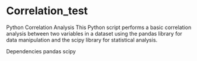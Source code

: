 # Correlation_test

Python Correlation Analysis
This Python script performs a basic correlation analysis between two variables in a dataset using the pandas library for data manipulation and the scipy library for statistical analysis.

Dependencies
pandas
scipy
